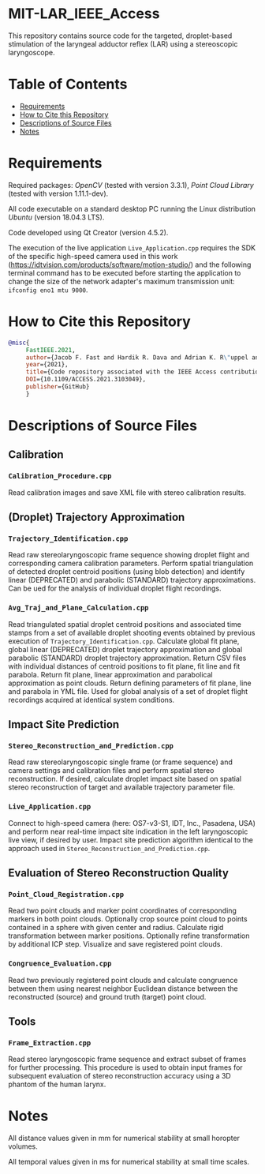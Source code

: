 # MIT-LAR_IEEE_Access
This repository contains source code for the targeted, droplet-based stimulation of the laryngeal adductor reflex (LAR) using a stereoscopic laryngoscope.

# Table of Contents
* [Requirements](#requirements)
* [How to Cite this Repository](#how-to-cite-this-repository)
* [Descriptions of Source Files](#descriptions-of-source-files)
* [Notes](#notes)

# Requirements

Required packages: *OpenCV* (tested with version 3.3.1), *Point Cloud Library* (tested with version 1.11.1-dev).

All code executable on a standard desktop PC running the Linux distribution *Ubuntu* (version 18.04.3 LTS).

Code developed using Qt Creator (version 4.5.2).

The execution of the live application `Live_Application.cpp` requires the SDK of the specific high-speed camera used in this work (https://idtvision.com/products/software/motion-studio/) and the following terminal command has to be executed before starting the application to change the size of the network adapter's maximum transmission unit: `ifconfig eno1 mtu 9000`.

# How to Cite this Repository

```BibTeX
@misc{
     FastIEEE.2021, 
     author={Jacob F. Fast and Hardik R. Dava and Adrian K. R\"uppel and Dennis Kundrat and Maurice Krauth and Max-Heinrich Laves and Svenja Spindeldreier and L\"uder A. Kahrs and Martin Ptok}, 
     year={2021},
     title={Code repository associated with the IEEE Access contribution "Stereo laryngoscopic impact site prediction for droplet-based stimulation of the laryngeal adductor reflex"}, 
     DOI={10.1109/ACCESS.2021.3103049},
     publisher={GitHub}
     }
```

# Descriptions of Source Files

## Calibration

### `Calibration_Procedure.cpp`

Read calibration images and save XML file with stereo calibration results.

## (Droplet) Trajectory Approximation

### `Trajectory_Identification.cpp`

Read raw stereolaryngoscopic frame sequence showing droplet flight and corresponding camera calibration parameters. Perform spatial triangulation of detected droplet centroid positions (using blob detection) and identify linear (DEPRECATED) and parabolic (STANDARD) trajectory approximations. Can be ued for the analysis of individual droplet flight recordings.

### `Avg_Traj_and_Plane_Calculation.cpp`

Read triangulated spatial droplet centroid positions and associated time stamps from a set of available droplet shooting events obtained by previous execution of `Trajectory_Identification.cpp`. Calculate global fit plane, global linear (DEPRECATED) droplet trajectory approximation and global parabolic (STANDARD) droplet trajectory approximation. Return CSV files with individual distances of centroid positions to fit plane, fit line and fit parabola. Return fit plane, linear approximation and parabolical approximation as point clouds. Return defining parameters of fit plane, line and parabola in YML file. Used for global analysis of a set of droplet flight recordings acquired at identical system conditions.

## Impact Site Prediction

### `Stereo_Reconstruction_and_Prediction.cpp`

Read raw stereolaryngoscopic single frame (or frame sequence) and camera settings and calibration files and perform spatial stereo reconstruction. If desired, calculate droplet impact site based on spatial stereo reconstruction of target and available trajectory parameter file.

### `Live_Application.cpp`

Connect to high-speed camera (here: OS7-v3-S1, IDT, Inc., Pasadena, USA) and perform near real-time impact site indication in the left laryngoscopic live view, if desired by user. Impact site prediction algorithm identical to the approach used in `Stereo_Reconstruction_and_Prediction.cpp`.

## Evaluation of Stereo Reconstruction Quality

### `Point_Cloud_Registration.cpp`

Read two point clouds and marker point coordinates of corresponding markers in both point clouds. Optionally crop source point cloud to points contained in a sphere with given center and radius. Calculate rigid transformation between marker positions. Optionally refine transformation by additional ICP step. Visualize and save registered point clouds.

### `Congruence_Evaluation.cpp`

Read two previously registered point clouds and calculate congruence between them using nearest neighbor Euclidean distance between the reconstructed (source) and ground truth (target) point cloud.

## Tools

### `Frame_Extraction.cpp`

Read stereo laryngoscopic frame sequence and extract subset of frames for further processing. This procedure is used to obtain input frames for subsequent evaluation of stereo reconstruction accuracy using a 3D phantom of the human larynx.

# Notes

All distance values given in mm for numerical stability at small horopter volumes.

All temporal values given in ms for numerical stability at small time scales.
